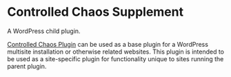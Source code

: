 # Controlled Chaos Supplement

A WordPress child plugin.

[Controlled Chaos Plugin](https://github.com/ControlledChaos/controlled-chaos-plugin) can be used as a base plugin for a WordPress multisite installation or otherwise related websites. This plugin is intended to be used as a site-specific plugin for functionality unique to sites running the parent plugin.